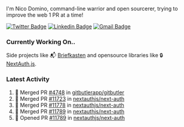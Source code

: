 
I'm Nico Domino, command-line warrior and open sourcerer, trying to improve the web 1 PR at a time!

[![Twitter Badge](https://img.shields.io/badge/-@ndom91-1ca0f1?style=flat-square&labelColor=1ca0f1&logo=twitter&logoColor=white&link=https://twitter.com/ndom91)](https://twitter.com/ndom91) [![Linkedin Badge](https://img.shields.io/badge/-ndom91-blue?style=flat-square&logo=Linkedin&logoColor=white&link=https://www.linkedin.com/in/ndom91/)](https://www.linkedin.com/in/ndom91/) [![Gmail Badge](https://img.shields.io/badge/-yo@ndo.dev-c14438?style=flat-square&logo=mail.ru&logoColor=white&link=mailto:yo@ndo.dev)](mailto:yo@ndo.dev)

### Currently Working On..

Side projects like 📬 [Briefkasten](https://briefkastenhq.com) and opensource libraries like 🔒 [NextAuth.js](https://github.com/nextauthjs/next-auth).

<!--START_SECTION_PROFILE_VIEWS:readme-info-->
<!--END_SECTION_PROFILE_VIEWS:readme-info-->

<!--START_SECTION_DAILY_COMMIT:readme-info-->
<!--END_SECTION_DAILY_COMMIT:readme-info-->

<!--START_SECTION_WEEKLY_COMMIT:readme-info-->
<!--END_SECTION_WEEKLY_COMMIT:readme-info-->

### Latest Activity

<!--START_SECTION:activity-->
1. 🎉 Merged PR [#4748](https://github.com/gitbutlerapp/gitbutler/pull/4748) in [gitbutlerapp/gitbutler](https://github.com/gitbutlerapp/gitbutler)
2. 🎉 Merged PR [#11723](https://github.com/nextauthjs/next-auth/pull/11723) in [nextauthjs/next-auth](https://github.com/nextauthjs/next-auth)
3. 🎉 Merged PR [#11778](https://github.com/nextauthjs/next-auth/pull/11778) in [nextauthjs/next-auth](https://github.com/nextauthjs/next-auth)
4. 🎉 Merged PR [#11789](https://github.com/nextauthjs/next-auth/pull/11789) in [nextauthjs/next-auth](https://github.com/nextauthjs/next-auth)
5. 💪 Opened PR [#11789](https://github.com/nextauthjs/next-auth/pull/11789) in [nextauthjs/next-auth](https://github.com/nextauthjs/next-auth)
<!--END_SECTION:activity-->

